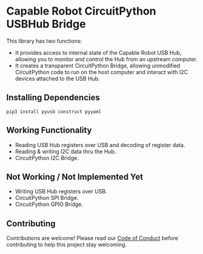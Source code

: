# Capable Robot CircuitPython USBHub Bridge

This library has two functions:

- It provides access to internal state of the Capable Robot USB Hub, allowing you to monitor and control the Hub from an upstream computer.
- It creates a transparent CircuitPython Bridge, allowing unmodified CircuitPython code to run on the host computer and interact with I2C devices attached to the USB Hub.

## Installing Dependencies

	pip3 install pyusb construct pyyaml

## Working Functionality

- Reading USB Hub registers over USB and decoding of register data.
- Reading & writing I2C data thru the Hub.
- CircuitPython I2C Bridge.  

## Not Working / Not Implemented Yet

- Writing USB Hub registers over USB.
- CircuitPython SPI Bridge.
- CircuitPython GPIO Bridge.

## Contributing 

Contributions are welcome! Please read our 
[Code of Conduct](https://github.com/capablerobot/CapableRobot_CircuitPython_USBHub_Bridge/blob/master/CODE_OF_CONDUCT.md)
before contributing to help this project stay welcoming.